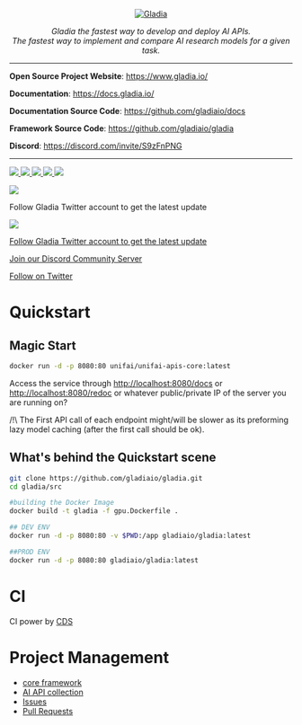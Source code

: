 <p align="center">
  <a href="https://gladia.io"><img src="https://i.ibb.co/XLgpJXc/Capture-d-e-cran-2021-10-06-a-09-10-19.png" alt="Gladia"></a>
</p>
<p align="center">
  <em>Gladia the fastest way to develop and deploy AI APIs.</em>
  <br/>
  <em>The fastest way to implement and compare AI research models for a given task.</em>
</p>

---
**Open Source Project Website**: <a href="https://www.gladia.io/" target="_blank">https://www.gladia.io/</a>

**Documentation**: <a href="https://docs.gladia.io/" target="_blank">https://docs.gladia.io/</a>

**Documentation Source Code**: <a href="https://github.com/gladiaio/docs/" target="_blank">https://github.com/gladiaio/docs</a>

**Framework Source Code**: <a href="https://github.com/gladiaio/gladia/" target="_blank">https://github.com/gladiaio/gladia</a>

**Discord**: <a href="https://discord.com/invite/S9zFnPNG" target="_blank">https://discord.com/invite/S9zFnPNG</a>

---
<p align="left">
  <a href="https://github.com/gladiaio/gladia/issues" alt="Issues">
    <img src="https://img.shields.io/github/issues/gladiaio/gladia" />
  </a>
  <a href="https://github.com/gladiaio/gladia/pulls" alt="Pull Requests">
    <img src="https://img.shields.io/github/issues-pr/gladiaio/gladia" />
  </a>
  <a href="https://github.com/theunifai/gladiaio/network/members" alt="Forks">
    <img src="https://img.shields.io/github/forks/gladiaio/gladia" />
  </a>
  <a href="https://github.com/gladiaio/gladia/stargazers" alt="Stars">
    <img src="https://img.shields.io/github/stars/gladiaio/gladia" />
  </a>
  <a href="https://opensource.org/licenses/MIT" alt="License">
    <img src="https://img.shields.io/badge/License-MIT-yellow.svg" />
  </a>
</p>

<p align="left">
  <a href="https://hub.docker.com/repository/docker/gladiaio/gladia" alt="Dockerhub">
    <img src="https://dockeri.co/image/gladiaio/gladia" />
  </a>
</p>


Follow Gladia Twitter account to get the latest update
<p align="left">
  <a href="https://twitter.com/gladia_io" alt="Twitter">
    <img src="https://img.shields.io/twitter/follow/gladia_io.svg?style=social&label=Follow" />
  </a>
</p>

[Follow Gladia Twitter account to get the latest update](https://img.shields.io/twitter/follow/gladiaio.svg?style=social&label=Follow)

[Join our Discord Community Server](https://discord.gg/2T36ybdDRS)

[Follow on Twitter](https://twitter.com/gladia_io)


# Quickstart
## Magic Start
```sh
docker run -d -p 8080:80 unifai/unifai-apis-core:latest
```
Access the service through [http://localhost:8080/docs](http://localhost:8080/docs) or [http://localhost:8080/redoc](http://localhost:8080/redoc) or whatever public/private IP of the server you are running on?

/!\ The First API call of each endpoint might/will be slower as its preforming lazy model caching (after the first call should be ok).

## What's behind the Quickstart scene
```sh
git clone https://github.com/gladiaio/gladia.git
cd gladia/src

#building the Docker Image
docker build -t gladia -f gpu.Dockerfile .

## DEV ENV
docker run -d -p 8080:80 -v $PWD:/app gladiaio/gladia:latest

##PROD ENV
docker run -d -p 8080:80 gladiaio/gladia:latest
```

# CI
CI power by [CDS](https://github.com/ovh/cds)

# Project Management
- [core framework](https://github.com/gladiaio/gladia/projects/1)
- [AI API collection](https://github.com/gladiaio/gladia/projects/2)
- [Issues](https://github.com/gladiaio/gladia/projects/3)
- [Pull Requests](https://github.com/gladiaio/gladia/projects/5)
